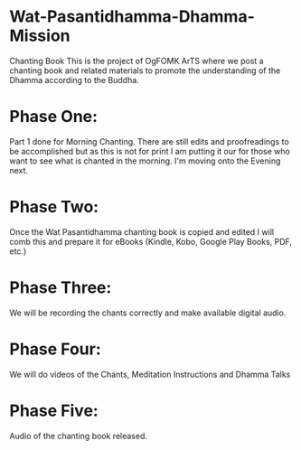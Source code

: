 # Wat-Pasantidhamma-Dhamma-Mission
Chanting Book 
This is the project of OgFOMK ArTS where we post a chanting book and related 
materials to promote the understanding of the Dhamma according to the  Buddha.

# Phase One:

Part 1 done for Morning Chanting. There are still edits and proofreadings to be accomplished but as this is not for print I am putting it our for those who want to see what is chanted in the morning. I'm moving onto the Evening next.  

# Phase Two:

Once the Wat Pasantidhamma​ chanting book is copied and edited I will comb this and prepare it for eBooks (Kindle, Kobo, Google Play Books, PDF, etc.) 

# Phase Three:

We will be recording the chants correctly and make available digital audio.

# Phase Four: 

We will do videos of the Chants, Meditation Instructions and Dhamma Talks

# Phase Five: 

Audio of the chanting book released.
